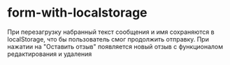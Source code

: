 # form-with-localstorage

При перезагрузку набранный текст сообщения и имя сохраняются в localStorage, что бы пользователь смог продолжить отправку.
При нажатии на "Оставить отзыв" появляется новый отзыв с функционалом редактирования и удаления
